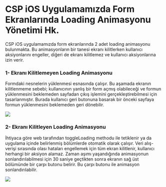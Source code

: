 # CSP iOS Uygulamamızda Form Ekranlarında Loading Animasyonu Yönetimi Hk.

CSP iOS uygulamamızda form ekranlarında 2 adet loading animasyonu bulunmakta. Bu animasyonların bir tanesi ekranı kilitlerken kullanıcı aksiyonlarını engeller, diğeri de ekranı kilitlemez ve kullanıcı aksiyonlarına izin verir.

### 1- Ekranı Kilitlemeyen Loading Animasyonu

Formdaki nesnelerin yüklenmesi esnasında çalışır. Bu aşamada ekranın kilitlenmeme sebebi; kullanıcının yanlış bir form açmış olabileceği ve formun yüklenmesini beklemeden sayfadan çıkış işlemini gerçekleştirebilmesi için tasarlanmıştır. Burada kullanıcı geri butonuna basarak bir önceki sayfaya formun yüklenmesini beklemeden geri dönebilir.

![](https://docsbimser.blob.core.windows.net/imagecontainer/Ekranı%20Kilitlemeyen%20Loading%20Animasyonu-01416759-2da1-4746-9350-f1b559970635.png)

### 2- Ekranı Kilitleyen Loading Animasyonu

İhtiyaca göre web tarafından toggleLoading methodu ile tetiklenir ya da uygulama içinde belirlenmiş bölümlerde otomatik olarak çalışır. Veri alış-verişi sırasında olası hataları engellemek için tüm ekran kilitlenir, kullanıcı herhangi bir aksiyon alamaz. Zaman aşımı yaşandığında animasyonun sonlandırılabilmesi için 30 saniye geçtikten sonra ekranın sağ üst bölümünde bir çarpı butonu belirir. Bu çarpı butonu ile animasyon sonlandırılabilir.

![](https://docsbimser.blob.core.windows.net/imagecontainer/Ekranı%20Kilitleyen%20Loading%20Animasyonu-6cf9dd82-19f4-4b3c-9424-5b44b9f80e73.png)

